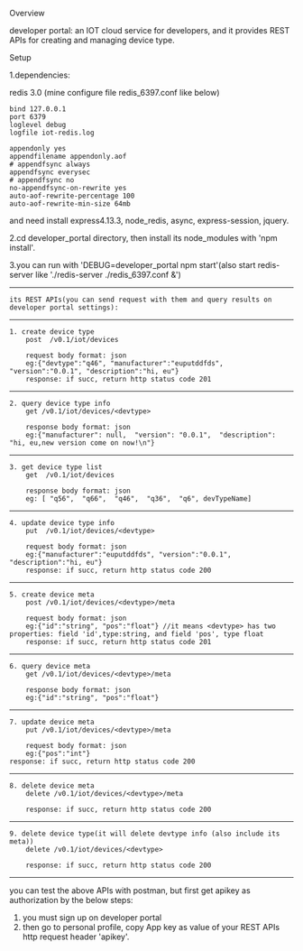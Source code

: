 Overview

developer portal: an  IOT cloud service for developers, and it provides REST APIs for creating and managing device type.

Setup

1.dependencies:

redis 3.0 (mine configure file redis_6397.conf like below)
    
    bind 127.0.0.1
    port 6379
    loglevel debug
    logfile iot-redis.log
    
    appendonly yes
    appendfilename appendonly.aof
    # appendfsync always
    appendfsync everysec
    # appendfsync no
    no-appendfsync-on-rewrite yes
    auto-aof-rewrite-percentage 100
    auto-aof-rewrite-min-size 64mb

    
and need install express4.13.3, node_redis, async, express-session, jquery.

2.cd developer_portal directory, then install its node_modules with 'npm install'.

3.you can run with 'DEBUG=developer_portal npm start'(also start redis-server like './redis-server ./redis_6397.conf &')



-----------------------------------------------------------------------------------------------------------------
    its REST APIs(you can send request with them and query results on developer portal settings):

-----------------------------------------------------------------------------------------------------------------
    1. create device type
        post  /v0.1/iot/devices

        request body format: json
        eg:{"devtype":"q46", "manufacturer":"euputddfds", "version":"0.0.1", "description":"hi, eu"}
        response: if succ, return http status code 201
-----------------------------------------------------------------------------------------------------------------
    2. query device type info
        get /v0.1/iot/devices/<devtype>

        response body format: json
        eg:{"manufacturer": null,  "version": "0.0.1",  "description": "hi, eu,new version come on now!\n"}
-----------------------------------------------------------------------------------------------------------------
    3. get device type list
        get  /v0.1/iot/devices

        response body format: json
        eg: [ "q56",  "q66",  "q46",  "q36",  "q6", devTypeName]
-----------------------------------------------------------------------------------------------------------------
    4. update device type info
        put  /v0.1/iot/devices/<devtype>

        request body format: json
        eg:{"manufacturer":"euputddfds", "version":"0.0.1", "description":"hi, eu"}
        response: if succ, return http status code 200
-----------------------------------------------------------------------------------------------------------------
    5. create device meta
        post /v0.1/iot/devices/<devtype>/meta

        request body format: json
        eg:{"id":"string", "pos":"float"} //it means <devtype> has two properties: field 'id',type:string, and field 'pos', type float
        response: if succ, return http status code 201
-----------------------------------------------------------------------------------------------------------------
    6. query device meta
        get /v0.1/iot/devices/<devtype>/meta

        response body format: json
        eg:{"id":"string", "pos":"float"}
-----------------------------------------------------------------------------------------------------------------
    7. update device meta
        put /v0.1/iot/devices/<devtype>/meta

        request body format: json
        eg:{"pos":"int"}
    response: if succ, return http status code 200
-----------------------------------------------------------------------------------------------------------------
    8. delete device meta
        delete /v0.1/iot/devices/<devtype>/meta

        response: if succ, return http status code 200
-----------------------------------------------------------------------------------------------------------------
    9. delete device type(it will delete devtype info (also include its meta))
        delete /v0.1/iot/devices/<devtype>

        response: if succ, return http status code 200
-----------------------------------------------------------------------------------------------------------------

you can test the above APIs with postman, but first get apikey as authorization by the below steps:

1. you must sign up on developer portal
2. then go to personal profile, copy App key as value of your REST APIs http request header 'apikey'.

